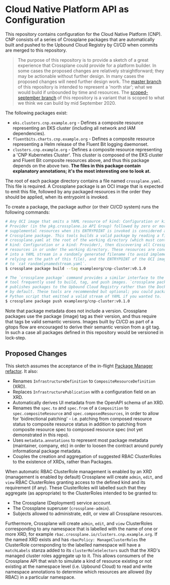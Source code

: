 # Cloud Native Platform API as Configuration

This repository contains configuration for the Cloud Native Platform (CNP). CNP
consists of a series of Crossplane packages that are automatically built and
pushed to the Upbound Cloud Registry by CI/CD when commits are merged to this
repository.

> The purpose of this repository is to provide a sketch of a great experience
> that Crossplane could provide for a platform builder. In some cases the
> proposed changes are relatively straightforward; they may be actionable
> without further design. In many cases the proposed changes will need further
> design work. The [master branch] of this repository is intended to represent
> a 'north star'; what we would build if unbounded by time and resources. The
> [scoped-september branch] of this repository is a variant that is scoped to
> what we think we can build by mid September 2020.

The following packages exist:

* `eks.clusters.cnp.example.org` - Defines a composite resource representing an
  EKS cluster (including all network and IAM dependencies).
* `fluentbits.charts.cnp.example.org` - Defines a composite resource
  representing a Helm release of the Fluent Bit logging daemonset.
* `clusters.cnp.example.org` - Defines a composite resource representing a 'CNP
  Kubernetes Cluster'. This cluster is composed of the EKS cluster and Fluent
  Bit composite resources above, and thus this package depends on the above two.
  **The files in this package contain explanatory annotations; it's the most
  interesting one to look at.**

The root of each package directory contains a file named `crossplane.yaml`. This
file is required. A Crossplane package is an OCI image that is expected to emit
this file, followed by any packaged resources in the order they should be
applied, when its entrypoint is invoked.

To create a package, the package author (or their CI/CD system) runs the
following commands:

```bash
# Any OCI image that omits a YAML resource of kind: Configuration or kind:
# Provider (in the pkg.crossplane.io API Group) followed by zero or more
# supplemental resources when its ENTRYPOINT is invoked is considered a valid
# Crossplane package. This tools builds a valid package by reading a file named
# crossplane.yaml at the root of the working directory (which must contain a
# kind: Configuration or a kind: Provider), then discovering all Crossplane
# resources in or under the working directory. These resources are concatenated
# into a YAML stream in a randomly generated filename (to avoid implementations
# relying on the path of this file), and the ENTRYPOINT of the OCI image is set
# to `cat randomlynamedstream.yaml`.
$ crossplane package build --tag exampleorg/cnp-cluster:v0.1.0

# The `crossplane package` command provides a similar interface to the `docker`
# tool frequently used to build, tag, and push images. `crossplane package`
# publishes packages to the Upbound Cloud Registry rather than the Docker Hub
# by default. These tools are recommended but optional; you could package a
# Python script that emitted a valid stream of YAML if you wanted to.
$ crossplane package push exampleorg/cnp-cluster:v0.1.0
```

Note that package metadata does not include a version. Crossplane packages use
the package (image) tag as their version, and thus require that tags be valid
semantic versions. Images built by CI/CD as part of a gitops flow are encouraged
to derive their semantic version from a git tag. In such a case all packages
defined in this repository would be versioned in lock-step.

## Proposed Changes

This sketch assumes the acceptance of the in-flight [Package Manager refactor].
It also:

* Renames `InfrastructureDefinition` to `CompositeResourceDefinition` (XRD).
* Replaces `InfrastructurePublication` with a configuration field on an XRD.
* Automatically derives UI metadata from the OpenAPI schema of an XRD.
* Renames the `spec.to` and `spec.from` of a `Composition` to
  `spec.compositeResource` and `spec.composedResources`, in order to allow for
  'bidirectional patching' - i.e. patching from composed resource status to
  composite resource status in addition to patching from composite resource spec
  to composed resource spec (not yet demonstrated in this repo).
* Uses `metadata.annotations` to represent most package metadata (maintainer,
  company, etc) in order to loosen the contract around purely informational
  package metadata.
* Couples the creation and aggregation of suggested RBAC ClusterRoles to the
  existence of XRDs, rather than Packages.

When automatic RBAC ClusterRole management is enabled by an XRD (management is
enabled by default) Crossplane will create `admin`, `edit`, and `view` RBAC
ClusterRoles granting access to the defined kind and its requirement (if any).
These ClusterRoles will labelled such that they aggregate (as appropriate) to
the ClusterRoles intended to be granted to:

* The Crossplane (Deployment) service account.
* The Crossplane superuser (`crossplane-admin`).
* Subjects allowed to administrate, edit, or view all Crossplane resources.

Furthermore, Crossplane will create `admin`, `edit`, and `view` ClusterRoles
corresponding to any namespace that is labelled with the name of one or more
XRD, for example `rbac.crossplane.io/clusters.cnp.example.org`. If the named XRD
exists and has `rbacPolicy: ManageClusterRoles` the ClusterRole corresponding to
the labelled namespace will have a `matchLabels` stanza added to its
`clusterRoleSelectors` such that the XRD's managed cluster roles aggregate up
to it. This allows consumers of the Crossplane API that wish to simulate a
kind of resource existing or not existing at the namespace level (i.e. Upbound
Cloud) to read and write namespace annotations to determine which resources are
allowed (by RBAC) in a particular namespace.

[Package Manager refactor]: https://github.com/crossplane/crossplane/pull/1616
[master branch]: https://github.com/crossplane/example-cnp/tree/master
[scoped-september branch]: https://github.com/crossplane/example-cnp/tree/scoped-september
